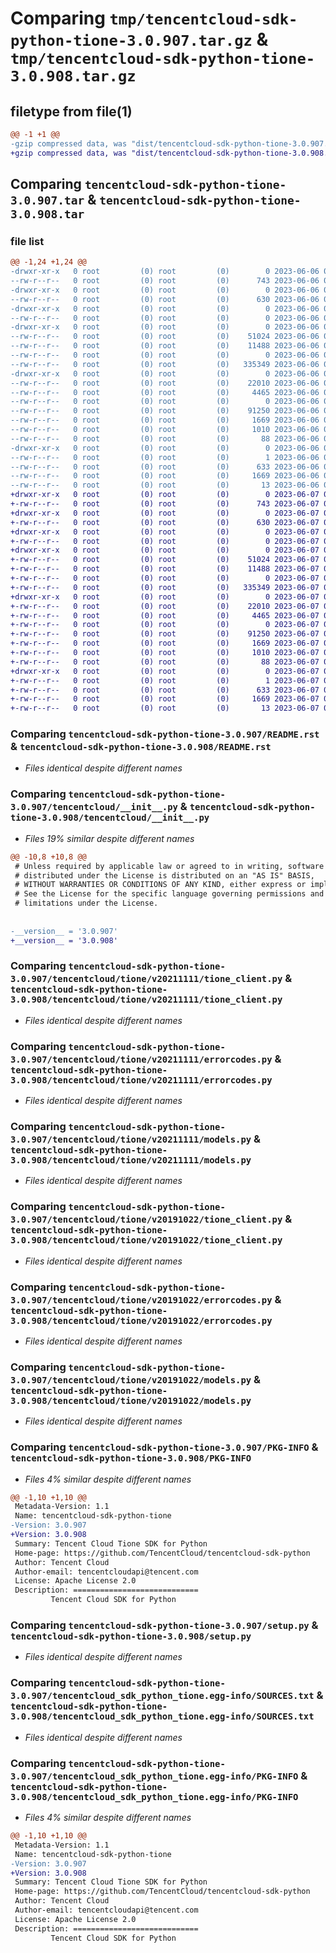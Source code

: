 # Comparing `tmp/tencentcloud-sdk-python-tione-3.0.907.tar.gz` & `tmp/tencentcloud-sdk-python-tione-3.0.908.tar.gz`

## filetype from file(1)

```diff
@@ -1 +1 @@
-gzip compressed data, was "dist/tencentcloud-sdk-python-tione-3.0.907.tar", last modified: Tue Jun  6 02:37:25 2023, max compression
+gzip compressed data, was "dist/tencentcloud-sdk-python-tione-3.0.908.tar", last modified: Wed Jun  7 00:34:37 2023, max compression
```

## Comparing `tencentcloud-sdk-python-tione-3.0.907.tar` & `tencentcloud-sdk-python-tione-3.0.908.tar`

### file list

```diff
@@ -1,24 +1,24 @@
-drwxr-xr-x   0 root         (0) root         (0)        0 2023-06-06 02:37:25.000000 tencentcloud-sdk-python-tione-3.0.907/
--rw-r--r--   0 root         (0) root         (0)      743 2023-06-06 02:37:25.000000 tencentcloud-sdk-python-tione-3.0.907/README.rst
-drwxr-xr-x   0 root         (0) root         (0)        0 2023-06-06 02:37:25.000000 tencentcloud-sdk-python-tione-3.0.907/tencentcloud/
--rw-r--r--   0 root         (0) root         (0)      630 2023-06-06 02:37:25.000000 tencentcloud-sdk-python-tione-3.0.907/tencentcloud/__init__.py
-drwxr-xr-x   0 root         (0) root         (0)        0 2023-06-06 02:37:25.000000 tencentcloud-sdk-python-tione-3.0.907/tencentcloud/tione/
--rw-r--r--   0 root         (0) root         (0)        0 2023-06-06 02:37:25.000000 tencentcloud-sdk-python-tione-3.0.907/tencentcloud/tione/__init__.py
-drwxr-xr-x   0 root         (0) root         (0)        0 2023-06-06 02:37:25.000000 tencentcloud-sdk-python-tione-3.0.907/tencentcloud/tione/v20211111/
--rw-r--r--   0 root         (0) root         (0)    51024 2023-06-06 02:37:25.000000 tencentcloud-sdk-python-tione-3.0.907/tencentcloud/tione/v20211111/tione_client.py
--rw-r--r--   0 root         (0) root         (0)    11488 2023-06-06 02:37:25.000000 tencentcloud-sdk-python-tione-3.0.907/tencentcloud/tione/v20211111/errorcodes.py
--rw-r--r--   0 root         (0) root         (0)        0 2023-06-06 02:37:25.000000 tencentcloud-sdk-python-tione-3.0.907/tencentcloud/tione/v20211111/__init__.py
--rw-r--r--   0 root         (0) root         (0)   335349 2023-06-06 02:37:25.000000 tencentcloud-sdk-python-tione-3.0.907/tencentcloud/tione/v20211111/models.py
-drwxr-xr-x   0 root         (0) root         (0)        0 2023-06-06 02:37:25.000000 tencentcloud-sdk-python-tione-3.0.907/tencentcloud/tione/v20191022/
--rw-r--r--   0 root         (0) root         (0)    22010 2023-06-06 02:37:25.000000 tencentcloud-sdk-python-tione-3.0.907/tencentcloud/tione/v20191022/tione_client.py
--rw-r--r--   0 root         (0) root         (0)     4465 2023-06-06 02:37:25.000000 tencentcloud-sdk-python-tione-3.0.907/tencentcloud/tione/v20191022/errorcodes.py
--rw-r--r--   0 root         (0) root         (0)        0 2023-06-06 02:37:25.000000 tencentcloud-sdk-python-tione-3.0.907/tencentcloud/tione/v20191022/__init__.py
--rw-r--r--   0 root         (0) root         (0)    91250 2023-06-06 02:37:25.000000 tencentcloud-sdk-python-tione-3.0.907/tencentcloud/tione/v20191022/models.py
--rw-r--r--   0 root         (0) root         (0)     1669 2023-06-06 02:37:25.000000 tencentcloud-sdk-python-tione-3.0.907/PKG-INFO
--rw-r--r--   0 root         (0) root         (0)     1010 2023-06-06 02:37:25.000000 tencentcloud-sdk-python-tione-3.0.907/setup.py
--rw-r--r--   0 root         (0) root         (0)       88 2023-06-06 02:37:25.000000 tencentcloud-sdk-python-tione-3.0.907/setup.cfg
-drwxr-xr-x   0 root         (0) root         (0)        0 2023-06-06 02:37:25.000000 tencentcloud-sdk-python-tione-3.0.907/tencentcloud_sdk_python_tione.egg-info/
--rw-r--r--   0 root         (0) root         (0)        1 2023-06-06 02:37:25.000000 tencentcloud-sdk-python-tione-3.0.907/tencentcloud_sdk_python_tione.egg-info/dependency_links.txt
--rw-r--r--   0 root         (0) root         (0)      633 2023-06-06 02:37:25.000000 tencentcloud-sdk-python-tione-3.0.907/tencentcloud_sdk_python_tione.egg-info/SOURCES.txt
--rw-r--r--   0 root         (0) root         (0)     1669 2023-06-06 02:37:25.000000 tencentcloud-sdk-python-tione-3.0.907/tencentcloud_sdk_python_tione.egg-info/PKG-INFO
--rw-r--r--   0 root         (0) root         (0)       13 2023-06-06 02:37:25.000000 tencentcloud-sdk-python-tione-3.0.907/tencentcloud_sdk_python_tione.egg-info/top_level.txt
+drwxr-xr-x   0 root         (0) root         (0)        0 2023-06-07 00:34:37.000000 tencentcloud-sdk-python-tione-3.0.908/
+-rw-r--r--   0 root         (0) root         (0)      743 2023-06-07 00:34:37.000000 tencentcloud-sdk-python-tione-3.0.908/README.rst
+drwxr-xr-x   0 root         (0) root         (0)        0 2023-06-07 00:34:37.000000 tencentcloud-sdk-python-tione-3.0.908/tencentcloud/
+-rw-r--r--   0 root         (0) root         (0)      630 2023-06-07 00:34:37.000000 tencentcloud-sdk-python-tione-3.0.908/tencentcloud/__init__.py
+drwxr-xr-x   0 root         (0) root         (0)        0 2023-06-07 00:34:37.000000 tencentcloud-sdk-python-tione-3.0.908/tencentcloud/tione/
+-rw-r--r--   0 root         (0) root         (0)        0 2023-06-07 00:34:37.000000 tencentcloud-sdk-python-tione-3.0.908/tencentcloud/tione/__init__.py
+drwxr-xr-x   0 root         (0) root         (0)        0 2023-06-07 00:34:37.000000 tencentcloud-sdk-python-tione-3.0.908/tencentcloud/tione/v20211111/
+-rw-r--r--   0 root         (0) root         (0)    51024 2023-06-07 00:34:37.000000 tencentcloud-sdk-python-tione-3.0.908/tencentcloud/tione/v20211111/tione_client.py
+-rw-r--r--   0 root         (0) root         (0)    11488 2023-06-07 00:34:37.000000 tencentcloud-sdk-python-tione-3.0.908/tencentcloud/tione/v20211111/errorcodes.py
+-rw-r--r--   0 root         (0) root         (0)        0 2023-06-07 00:34:37.000000 tencentcloud-sdk-python-tione-3.0.908/tencentcloud/tione/v20211111/__init__.py
+-rw-r--r--   0 root         (0) root         (0)   335349 2023-06-07 00:34:37.000000 tencentcloud-sdk-python-tione-3.0.908/tencentcloud/tione/v20211111/models.py
+drwxr-xr-x   0 root         (0) root         (0)        0 2023-06-07 00:34:37.000000 tencentcloud-sdk-python-tione-3.0.908/tencentcloud/tione/v20191022/
+-rw-r--r--   0 root         (0) root         (0)    22010 2023-06-07 00:34:37.000000 tencentcloud-sdk-python-tione-3.0.908/tencentcloud/tione/v20191022/tione_client.py
+-rw-r--r--   0 root         (0) root         (0)     4465 2023-06-07 00:34:37.000000 tencentcloud-sdk-python-tione-3.0.908/tencentcloud/tione/v20191022/errorcodes.py
+-rw-r--r--   0 root         (0) root         (0)        0 2023-06-07 00:34:37.000000 tencentcloud-sdk-python-tione-3.0.908/tencentcloud/tione/v20191022/__init__.py
+-rw-r--r--   0 root         (0) root         (0)    91250 2023-06-07 00:34:37.000000 tencentcloud-sdk-python-tione-3.0.908/tencentcloud/tione/v20191022/models.py
+-rw-r--r--   0 root         (0) root         (0)     1669 2023-06-07 00:34:37.000000 tencentcloud-sdk-python-tione-3.0.908/PKG-INFO
+-rw-r--r--   0 root         (0) root         (0)     1010 2023-06-07 00:34:37.000000 tencentcloud-sdk-python-tione-3.0.908/setup.py
+-rw-r--r--   0 root         (0) root         (0)       88 2023-06-07 00:34:37.000000 tencentcloud-sdk-python-tione-3.0.908/setup.cfg
+drwxr-xr-x   0 root         (0) root         (0)        0 2023-06-07 00:34:37.000000 tencentcloud-sdk-python-tione-3.0.908/tencentcloud_sdk_python_tione.egg-info/
+-rw-r--r--   0 root         (0) root         (0)        1 2023-06-07 00:34:37.000000 tencentcloud-sdk-python-tione-3.0.908/tencentcloud_sdk_python_tione.egg-info/dependency_links.txt
+-rw-r--r--   0 root         (0) root         (0)      633 2023-06-07 00:34:37.000000 tencentcloud-sdk-python-tione-3.0.908/tencentcloud_sdk_python_tione.egg-info/SOURCES.txt
+-rw-r--r--   0 root         (0) root         (0)     1669 2023-06-07 00:34:37.000000 tencentcloud-sdk-python-tione-3.0.908/tencentcloud_sdk_python_tione.egg-info/PKG-INFO
+-rw-r--r--   0 root         (0) root         (0)       13 2023-06-07 00:34:37.000000 tencentcloud-sdk-python-tione-3.0.908/tencentcloud_sdk_python_tione.egg-info/top_level.txt
```

### Comparing `tencentcloud-sdk-python-tione-3.0.907/README.rst` & `tencentcloud-sdk-python-tione-3.0.908/README.rst`

 * *Files identical despite different names*

### Comparing `tencentcloud-sdk-python-tione-3.0.907/tencentcloud/__init__.py` & `tencentcloud-sdk-python-tione-3.0.908/tencentcloud/__init__.py`

 * *Files 19% similar despite different names*

```diff
@@ -10,8 +10,8 @@
 # Unless required by applicable law or agreed to in writing, software
 # distributed under the License is distributed on an "AS IS" BASIS,
 # WITHOUT WARRANTIES OR CONDITIONS OF ANY KIND, either express or implied.
 # See the License for the specific language governing permissions and
 # limitations under the License.
 
 
-__version__ = '3.0.907'
+__version__ = '3.0.908'
```

### Comparing `tencentcloud-sdk-python-tione-3.0.907/tencentcloud/tione/v20211111/tione_client.py` & `tencentcloud-sdk-python-tione-3.0.908/tencentcloud/tione/v20211111/tione_client.py`

 * *Files identical despite different names*

### Comparing `tencentcloud-sdk-python-tione-3.0.907/tencentcloud/tione/v20211111/errorcodes.py` & `tencentcloud-sdk-python-tione-3.0.908/tencentcloud/tione/v20211111/errorcodes.py`

 * *Files identical despite different names*

### Comparing `tencentcloud-sdk-python-tione-3.0.907/tencentcloud/tione/v20211111/models.py` & `tencentcloud-sdk-python-tione-3.0.908/tencentcloud/tione/v20211111/models.py`

 * *Files identical despite different names*

### Comparing `tencentcloud-sdk-python-tione-3.0.907/tencentcloud/tione/v20191022/tione_client.py` & `tencentcloud-sdk-python-tione-3.0.908/tencentcloud/tione/v20191022/tione_client.py`

 * *Files identical despite different names*

### Comparing `tencentcloud-sdk-python-tione-3.0.907/tencentcloud/tione/v20191022/errorcodes.py` & `tencentcloud-sdk-python-tione-3.0.908/tencentcloud/tione/v20191022/errorcodes.py`

 * *Files identical despite different names*

### Comparing `tencentcloud-sdk-python-tione-3.0.907/tencentcloud/tione/v20191022/models.py` & `tencentcloud-sdk-python-tione-3.0.908/tencentcloud/tione/v20191022/models.py`

 * *Files identical despite different names*

### Comparing `tencentcloud-sdk-python-tione-3.0.907/PKG-INFO` & `tencentcloud-sdk-python-tione-3.0.908/PKG-INFO`

 * *Files 4% similar despite different names*

```diff
@@ -1,10 +1,10 @@
 Metadata-Version: 1.1
 Name: tencentcloud-sdk-python-tione
-Version: 3.0.907
+Version: 3.0.908
 Summary: Tencent Cloud Tione SDK for Python
 Home-page: https://github.com/TencentCloud/tencentcloud-sdk-python
 Author: Tencent Cloud
 Author-email: tencentcloudapi@tencent.com
 License: Apache License 2.0
 Description: ============================
         Tencent Cloud SDK for Python
```

### Comparing `tencentcloud-sdk-python-tione-3.0.907/setup.py` & `tencentcloud-sdk-python-tione-3.0.908/setup.py`

 * *Files identical despite different names*

### Comparing `tencentcloud-sdk-python-tione-3.0.907/tencentcloud_sdk_python_tione.egg-info/SOURCES.txt` & `tencentcloud-sdk-python-tione-3.0.908/tencentcloud_sdk_python_tione.egg-info/SOURCES.txt`

 * *Files identical despite different names*

### Comparing `tencentcloud-sdk-python-tione-3.0.907/tencentcloud_sdk_python_tione.egg-info/PKG-INFO` & `tencentcloud-sdk-python-tione-3.0.908/tencentcloud_sdk_python_tione.egg-info/PKG-INFO`

 * *Files 4% similar despite different names*

```diff
@@ -1,10 +1,10 @@
 Metadata-Version: 1.1
 Name: tencentcloud-sdk-python-tione
-Version: 3.0.907
+Version: 3.0.908
 Summary: Tencent Cloud Tione SDK for Python
 Home-page: https://github.com/TencentCloud/tencentcloud-sdk-python
 Author: Tencent Cloud
 Author-email: tencentcloudapi@tencent.com
 License: Apache License 2.0
 Description: ============================
         Tencent Cloud SDK for Python
```

